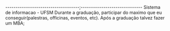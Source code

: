 ------------------------------------;------------------------------
Sistema de informacao - UFSM
Durante a graduação, participar do maximo que eu conseguir(palestras, officinas, eventos, etc).
Após a graduação talvez fazer um MBA;
